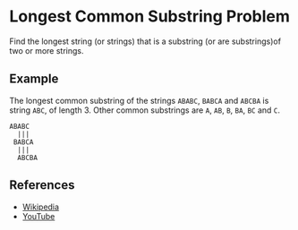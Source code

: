 # Longest Common Substring Problem

Find the longest string (or strings) that is a substring (or are substrings)of two or more strings.

## Example

The longest common substring of the strings `ABABC`, `BABCA` and `ABCBA` is string `ABC`, of length 3. Other common substrings are `A`, `AB`, `B`, `BA`, `BC` and `C`.

```
ABABC
  |||
 BABCA
  |||
  ABCBA
```

## References

- [Wikipedia](https://en.wikipedia.org/wiki/Longest_common_substring_problem)
- [YouTube](https://www.youtube.com/watch?v=BysNXJHzCEs&list=PLLXdhg_r2hKA7DPDsunoDZ-Z769jWn4R8)
